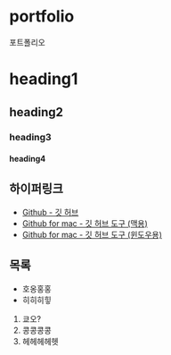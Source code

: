 portfolio
=========

포트폴리오

# heading1
## heading2
### heading3

#### heading4


## 하이퍼링크
* [Github - 깃 허브](http://github.com)
* [Github for mac - 깃 허브 도구 (맥용)](http://mac.github.com)
* [Github for mac - 깃 허브 도구 (윈도우용)](http://windows.github.com)

## 목록
* 호옹홍홍
* 히히히힣

1. 쿄오?
2. 콩콩콩콩
3. 헤헤헤헤헷
